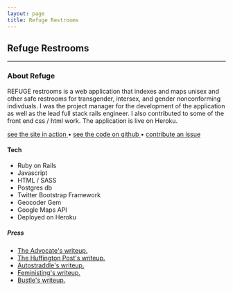 ```yaml
---
layout: page
title: Refuge Restrooms
---
```

## Refuge Restrooms
<hr>

### About Refuge
REFUGE restrooms is a web application that indexes and maps unisex and other safe restrooms for transgender, intersex, and gender nonconforming indivduals. I was the project manager for the development of the application as well as the lead full stack rails engineer. I also contributed to some of the front end css / html work. The application is live on Heroku.

<a href="http://www.refugerestrooms.org"> see the site in action </a> • <a href="https://www.github.com/tkwidmer/refugerestrooms"> see the code on github </a> • <a href="https://github.com/tkwidmer/refugerestrooms/issues"> contribute an issue </a>

#### Tech
  <ul>
    <li>Ruby on Rails</li>
    <li>Javascript</li>
    <li>HTML / SASS</li>
    <li>Postgres db</li>
    <li>Twitter Bootstrap Framework</li>
    <li>Geocoder Gem</li>
    <li>Google Maps API</li>
    <li>Deployed on Heroku</li>
  </ul>

##### Press
  <ul>
    <li> <a href="http://www.advocate.com/politics/transgender/2014/02/07/trans-woman-releases-bathroom-finder-app-refuge-restrooms"> The Advocate's writeup. </a> </li>
    <li> <a href="http://m.huffpost.com/us/entry/4738425?utm_hp_ref=gay-voices"> The Huffington Post's writeup. </a> </li>
    <li> <a href="http://www.autostraddle.com/refuge-restrooms-new-website-helps-you-find-gender-safe-public-restrooms-222098/"> Autostraddle's writeup. </a> </li>
    <li> <a href="http://feministing.com/2014/02/10/need-a-safe-place-to-pee-theres-an-app-for-that/"> Feministing's writeup. </a> </li>
    <li> <a href="http://www.bustle.com/articles/14909-refuge-restrooms-app-finds-safe-bathrooms-for-transgender-and-intersex-individuals"> Bustle's writeup. </a> </li>
  </ul>
